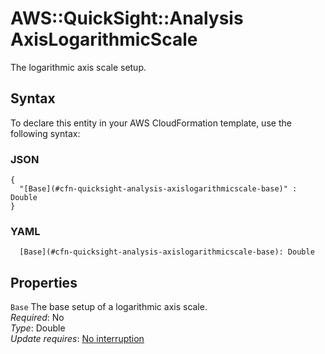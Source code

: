 # AWS::QuickSight::Analysis AxisLogarithmicScale<a name="aws-properties-quicksight-analysis-axislogarithmicscale"></a>

The logarithmic axis scale setup\.

## Syntax<a name="aws-properties-quicksight-analysis-axislogarithmicscale-syntax"></a>

To declare this entity in your AWS CloudFormation template, use the following syntax:

### JSON<a name="aws-properties-quicksight-analysis-axislogarithmicscale-syntax.json"></a>

```
{
  "[Base](#cfn-quicksight-analysis-axislogarithmicscale-base)" : Double
}
```

### YAML<a name="aws-properties-quicksight-analysis-axislogarithmicscale-syntax.yaml"></a>

```
  [Base](#cfn-quicksight-analysis-axislogarithmicscale-base): Double
```

## Properties<a name="aws-properties-quicksight-analysis-axislogarithmicscale-properties"></a>

`Base`  <a name="cfn-quicksight-analysis-axislogarithmicscale-base"></a>
The base setup of a logarithmic axis scale\.  
*Required*: No  
*Type*: Double  
*Update requires*: [No interruption](https://docs.aws.amazon.com/AWSCloudFormation/latest/UserGuide/using-cfn-updating-stacks-update-behaviors.html#update-no-interrupt)
